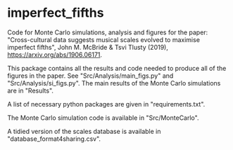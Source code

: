 # imperfect_fifths
Code for Monte Carlo simulations, analysis and figures for the paper:
"Cross-cultural data suggests musical scales evolved to maximise imperfect fifths", John M. McBride & Tsvi Tlusty (2019),
https://arxiv.org/abs/1906.06171.

This package contains all the results and code needed to produce all of the
figures in the paper. See "Src/Analysis/main_figs.py" and "Src/Analysis/si_figs.py".
The main results of the Monte Carlo simulations are in "Results".

A list of necessary python packages are given in "requirements.txt".

The Monte Carlo simulation code is available in "Src/MonteCarlo".


A tidied version of the scales database is available in "database_format4sharing.csv".

